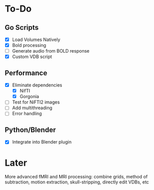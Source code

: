 # To-Do
## Go Scripts
- [x] Load Volumes Natively
- [x] Bold processing
- [ ] Generate audio from BOLD response
- [x] Custom VDB script
## Performance
- [x] Eliminate dependencies
    - [x] NifTI
    - [x] Gorgonia
- [ ] Test for NiFTI2 images
- [ ] Add multithreading
- [ ] Error handling
## Python/Blender
- [x] Integrate into Blender plugin

# Later
More advanced fMRI and MRI processing: combine grids, method of subtraction, motion extraction, skull-stripping, directly edit VDBs, etc